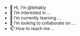 - 👋 Hi, I’m @tehakiy
- 👀 I’m interested in ...
- 🌱 I’m currently learning ...
- 💞️ I’m looking to collaborate on ...
- 📫 How to reach me ...

<!---
tehakiy/tehakiy is a ✨ special ✨ repository because its `README.md` (this file) appears on your GitHub profile.
You can click the Preview link to take a look at your changes.
--->
